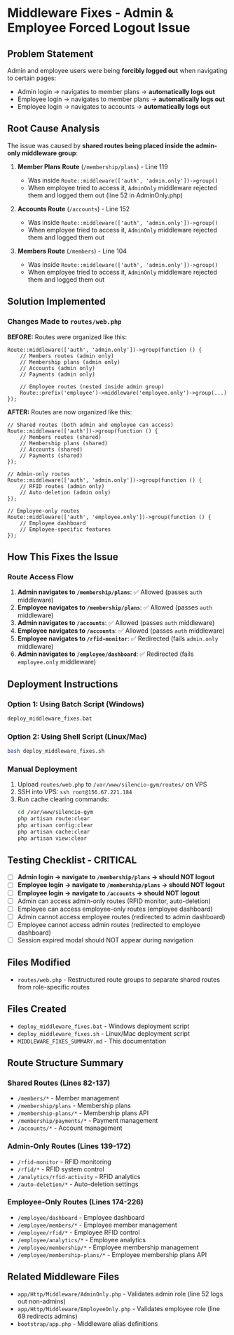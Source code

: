# Middleware Fixes - Admin & Employee Forced Logout Issue

## Problem Statement
Admin and employee users were being **forcibly logged out** when navigating to certain pages:
- Admin login → navigates to member plans → **automatically logs out**
- Employee login → navigates to member plans → **automatically logs out**
- Employee login → navigates to accounts → **automatically logs out**

## Root Cause Analysis
The issue was caused by **shared routes being placed inside the admin-only middleware group**:

1. **Member Plans Route** (`/membership/plans`) - Line 119
   - Was inside `Route::middleware(['auth', 'admin.only'])->group()`
   - When employee tried to access it, `AdminOnly` middleware rejected them and logged them out (line 52 in AdminOnly.php)

2. **Accounts Route** (`/accounts`) - Line 152
   - Was inside `Route::middleware(['auth', 'admin.only'])->group()`
   - When employee tried to access it, `AdminOnly` middleware rejected them and logged them out

3. **Members Route** (`/members`) - Line 104
   - Was inside `Route::middleware(['auth', 'admin.only'])->group()`
   - When employee tried to access it, `AdminOnly` middleware rejected them and logged them out

## Solution Implemented

### Changes Made to `routes/web.php`

**BEFORE:** Routes were organized like this:
```
Route::middleware(['auth', 'admin.only'])->group(function () {
    // Members routes (admin only)
    // Membership plans (admin only)
    // Accounts (admin only)
    // Payments (admin only)

    // Employee routes (nested inside admin group)
    Route::prefix('employee')->middleware('employee.only')->group(...)
});
```

**AFTER:** Routes are now organized like this:
```
// Shared routes (both admin and employee can access)
Route::middleware(['auth'])->group(function () {
    // Members routes (shared)
    // Membership plans (shared)
    // Accounts (shared)
    // Payments (shared)
});

// Admin-only routes
Route::middleware(['auth', 'admin.only'])->group(function () {
    // RFID routes (admin only)
    // Auto-deletion (admin only)
});

// Employee-only routes
Route::middleware(['auth', 'employee.only'])->group(function () {
    // Employee dashboard
    // Employee-specific features
});
```

## How This Fixes the Issue

### Route Access Flow
1. **Admin navigates to `/membership/plans`**: ✅ Allowed (passes `auth` middleware)
2. **Employee navigates to `/membership/plans`**: ✅ Allowed (passes `auth` middleware)
3. **Admin navigates to `/accounts`**: ✅ Allowed (passes `auth` middleware)
4. **Employee navigates to `/accounts`**: ✅ Allowed (passes `auth` middleware)
5. **Employee navigates to `/rfid-monitor`**: ✅ Redirected (fails `admin.only` middleware)
6. **Admin navigates to `/employee/dashboard`**: ✅ Redirected (fails `employee.only` middleware)

## Deployment Instructions

### Option 1: Using Batch Script (Windows)
```bash
deploy_middleware_fixes.bat
```

### Option 2: Using Shell Script (Linux/Mac)
```bash
bash deploy_middleware_fixes.sh
```

### Manual Deployment
1. Upload `routes/web.php` to `/var/www/silencio-gym/routes/` on VPS
2. SSH into VPS: `ssh root@156.67.221.184`
3. Run cache clearing commands:
   ```bash
   cd /var/www/silencio-gym
   php artisan route:clear
   php artisan config:clear
   php artisan cache:clear
   php artisan view:clear
   ```

## Testing Checklist - CRITICAL
- [ ] **Admin login → navigate to `/membership/plans` → should NOT logout**
- [ ] **Employee login → navigate to `/membership/plans` → should NOT logout**
- [ ] **Employee login → navigate to `/accounts` → should NOT logout**
- [ ] Admin can access admin-only routes (RFID monitor, auto-deletion)
- [ ] Employee can access employee-only routes (employee dashboard)
- [ ] Admin cannot access employee routes (redirected to admin dashboard)
- [ ] Employee cannot access admin routes (redirected to employee dashboard)
- [ ] Session expired modal should NOT appear during navigation

## Files Modified
- `routes/web.php` - Restructured route groups to separate shared routes from role-specific routes

## Files Created
- `deploy_middleware_fixes.bat` - Windows deployment script
- `deploy_middleware_fixes.sh` - Linux/Mac deployment script
- `MIDDLEWARE_FIXES_SUMMARY.md` - This documentation

## Route Structure Summary

### Shared Routes (Lines 82-137)
- `/members/*` - Member management
- `/membership/plans` - Membership plans
- `/membership-plans/*` - Membership plans API
- `/membership/payments/*` - Payment management
- `/accounts/*` - Account management

### Admin-Only Routes (Lines 139-172)
- `/rfid-monitor` - RFID monitoring
- `/rfid/*` - RFID system control
- `/analytics/rfid-activity` - RFID analytics
- `/auto-deletion/*` - Auto-deletion settings

### Employee-Only Routes (Lines 174-226)
- `/employee/dashboard` - Employee dashboard
- `/employee/members/*` - Employee member management
- `/employee/rfid/*` - Employee RFID control
- `/employee/analytics/*` - Employee analytics
- `/employee/membership/*` - Employee membership management
- `/employee/membership-plans/*` - Employee membership plans API

## Related Middleware Files
- `app/Http/Middleware/AdminOnly.php` - Validates admin role (line 52 logs out non-admins)
- `app/Http/Middleware/EmployeeOnly.php` - Validates employee role (line 69 redirects admins)
- `bootstrap/app.php` - Middleware alias definitions

